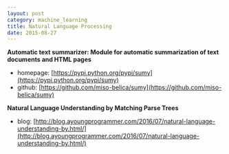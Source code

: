 ```yaml
---
layout: post
category: machine_learning
title: Natural Language Processing
date: 2015-08-27
---
```


**Automatic text summarizer: Module for automatic summarization of text documents and HTML pages**

- homepage: [https://pypi.python.org/pypi/sumy](https://pypi.python.org/pypi/sumy)
- github: [https://github.com/miso-belica/sumy](https://github.com/miso-belica/sumy)

**Natural Language Understanding by Matching Parse Trees**

- blog: [http://blog.ayoungprogrammer.com/2016/07/natural-language-understanding-by.html/](http://blog.ayoungprogrammer.com/2016/07/natural-language-understanding-by.html/)